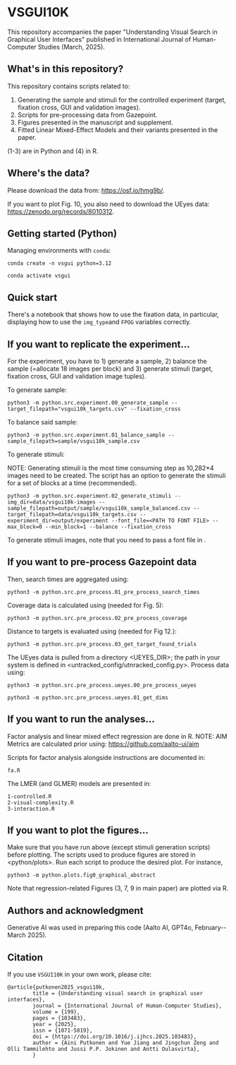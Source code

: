 # VSGUI10K

This repository accompanies the paper "Understanding Visual Search in Graphical User Interfaces" published in International Journal of Human-Computer Studies (March, 2025).

## What's in this repository?

This repository contains scripts related to:

1. Generating the sample and stimuli for the controlled experiment (target, fixation cross, GUI and validation images).
2. Scripts for pre-processing data from Gazepoint.
3. Figures presented in the manuscript and supplement.
4. Fitted Linear Mixed-Effect Models and their variants presented in the paper.

(1-3) are in Python and (4) in R.

## Where's the data?

Please download the data from: https://osf.io/hmg9b/.

If you want to plot Fig. 10, you also need to download the UEyes data: https://zenodo.org/records/8010312.

## Getting started (Python)

Managing environments with ```conda```:

    conda create -n vsgui python=3.12 

    conda activate vsgui

## Quick start

There's a notebook that shows how to use the fixation data, in particular, displaying how to use the ```img_type```and ```FPOG``` variables correctly.

## If you want to replicate the experiment...

For the experiment, you have to 1) generate a sample, 2) balance the sample (=allocate 18 images per block) and 3) generate stimuli (target, fixation cross, GUI and validation image tuples). 

To generate sample:

    python3 -m python.src.experiment.00_generate_sample --target_filepath="vsgui10k_targets.csv" --fixation_cross

To balance said sample:

    python3 -m python.src.experiment.01_balance_sample --sample_filepath=sample/vsgui10k_sample.csv

To generate stimuli:

NOTE: Generating stimuli is the most time consuming step as 10,282*4 images need to be created. The script has an option to generate the stimuli for a set of blocks at a time (recommended). 

    python3 -m python.src.experiment.02_generate_stimuli --img_dir=data/vsgui10k-images --sample_filepath=output/sample/vsgui10k_sample_balanced.csv --target_filepath=data/vsgui10k_targets.csv --experiment_dir=output/experiment --font_file=<PATH TO FONT FILE> --max_block=0 --min_block=1 --balance --fixation_cross 

To generate stimuli images, note that you need to pass a font file in <PATH TO FONT FILE>.

## If you want to pre-process Gazepoint data

Then, search times are aggregated using:

    python3 -m python.src.pre_process.01_pre_process_search_times

Coverage data is calculated using (needed for Fig. 5):

    python3 -m python.src.pre_process.02_pre_process_coverage

Distance to targets is evaluated using (needed for Fig 12.):

    python3 -m python.src.pre_process.03_get_target_found_trials

The UEyes data is pulled from a directory <UEYES_DIR>; the path in your system is defined in <untracked_config/utnracked_config.py>. Process data using:

    python3 -m python.src.pre_process.ueyes.00_pre_process_ueyes

    python3 -m python.src.pre_process.ueyes.01_get_dims

## If you want to run the analyses...

Factor analysis and linear mixed effect regression are done in R. NOTE: AIM Metrics are calculated prior using: https://github.com/aalto-ui/aim

Scripts for factor analysis alongside instructions are documented in:

    fa.R

The LMER (and GLMER) models are presented in:

    1-controlled.R
    2-visual-complexity.R
    3-interaction.R

## If you want to plot the figures...

Make sure that you have run above (except stimuli generation scripts) before plotting. The scripts used to produce figures are stored in <python/plots>. Run each script to produce the desired plot. For instance,

    python3 -m python.plots.fig0_graphical_abstract

Note that regression-related Figures (3, 7, 9 in main paper) are plotted via R.

## Authors and acknowledgment
Generative AI was used in preparing this code (Aalto AI, GPT4o, February--March 2025).

## Citation
If you use ```VSGUI10K``` in your own work, please cite: 

    @article{putkonen2025_vsgui10k,
            title = {Understanding visual search in graphical user interfaces},
            journal = {International Journal of Human-Computer Studies},
            volume = {199},
            pages = {103483},
            year = {2025},
            issn = {1071-5819},
            doi = {https://doi.org/10.1016/j.ijhcs.2025.103483},
            author = {Aini Putkonen and Yue Jiang and Jingchun Zeng and Olli Tammilehto and Jussi P.P. Jokinen and Antti Oulasvirta},
            }